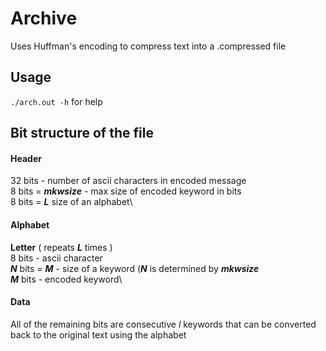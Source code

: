 # Archive
Uses Huffman's encoding to compress text into a .compressed file
## Usage
```./arch.out -h``` for help
## Bit structure of the file
#### Header
32 bits - number of ascii characters in encoded message\
8 bits = __*mkwsize*__ - max size of encoded keyword in bits\
8 bits = __*L*__ size of an alphabet\
#### Alphabet
__Letter__ ( repeats __*L*__ times )\
8 bits - ascii character\
__*N*__ bits = __*M*__ - size of a keyword (__*N*__ is determined by __*mkwsize*__\
__*M*__ bits - encoded keyword\
#### Data
All of the remaining bits are consecutive *l* keywords that can be converted back to the original text using the alphabet
